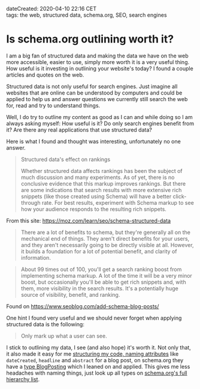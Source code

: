 dateCreated: 2020-04-10 22:16 CET  
tags: the web,  structured data,  schema.org,  SEO,  search engines  

# Is schema.org outlining worth it?

I am a big fan of structured data and making the data we have on the web more accessible, 
easier to use, simply more worth it is a very useful thing. How useful is it investing in
outlining your website's today? I found a couple articles and quotes on the web.

Structured data is not only useful for search engines. Just imagine all websites that are 
online can be understood by computers and could be applied to help us and answer questions
we currently still search the web for, read and try to understand things.

Well, I do try to outline my content as good as I can and while doing so I am always
asking myself: How useful is it? Do only search engines benefit from it? Are there any real
applications that use structured data?

Here is what I found and thought was interesting, unfortunately no one answer.

> Structured data's effect on rankings
>
> Whether structured data affects rankings has been the subject of much discussion and many 
> experiments. As of yet, there is no conclusive evidence that this markup improves rankings. 
> But there are some indications that search results with more extensive rich snippets 
> (like those created using Schema) will have a better click-through rate. For best results, 
> experiment with Schema markup to see how your audience responds to the resulting rich snippets.

From this site: https://moz.com/learn/seo/schema-structured-data

> There are a lot of benefits to schema, but they're generally all on the mechanical end of things. 
> They aren't direct benefits for your users, and they aren't necessarily going to be directly visible at all. 
> However, it builds a foundation for a lot of potential benefit, and clarity of information.

> About 99 times out of 100, you'll get a search ranking boost from implementing schema markup. 
> A lot of the time it will be a very minor boost, but occasionally you'll be able to get rich snippets and, 
> with them, more visibility in the search results. It's a potentially huge source of visibility, benefit, and ranking.

Found on https://www.seoblog.com/add-schema-blog-posts/

One hint I found very useful and we should never forget when applying structured data is the following:

> Only mark up what a user can see.

I stick to outlining my data, I see (and also hope) it's worth it.
Not only that, it also made it easy for me [structuring my code, naming attributes][2] like `dateCreated`, `headline`
and `abstract` for a blog post, on schema.org they have a [type BlogPosting][1] which I leaned on
and applied. This gives me less headaches with naming things, just look up all types on 
[schema.org's full hierarchy list][3].

[1]: https://schema.org/BlogPosting
[2]: https://github.com/wolframkriesing/site-stitcher/blob/6925dda07475850c656f12b5cbbf1f889764c5f4/src/BlogPost.d.ts#L5-L6
[3]: https://schema.org/docs/full.html

